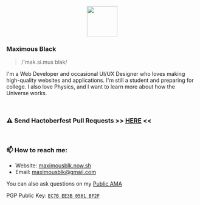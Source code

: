 <p align="center">
  <img height="80" src="https://cdn.maximousblk.now.sh/images/max/logotype.svg">
</p>

### Maximous Black

> /'mak.si.mus blak/

I'm a Web Developer and occasional UI/UX Designer who loves making high-quality websites and applications. I'm still a student and preparing for college. I also love Physics, and I want to learn more about how the Universe works.

<br />

### ⚠️ Send Hactoberfest Pull Requests >> [HERE](https://github.com/maximousblk/hacktober) <<

<br />

### 📫 How to reach me:

- Website: [maximousblk.now.sh](https://maximousblk.now.sh/)
- Email: [maximousblk@gmail.com](mailto:maximousblk@gmail.com)

You can also ask questions on my [Public AMA](https://github.com/maximousblk/maximousblk/issues)

PGP Public Key: [`EC7B EE3B 0561 BF2F`](https://keybase.io/maximousblk/pgp_keys.asc)

